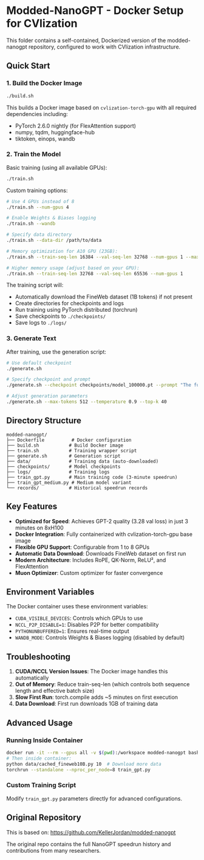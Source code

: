 # Modded-NanoGPT - Docker Setup for CVlization

This folder contains a self-contained, Dockerized version of the modded-nanogpt repository, configured to work with CVlization infrastructure.

## Quick Start

### 1. Build the Docker Image
```bash
./build.sh
```

This builds a Docker image based on `cvlization-torch-gpu` with all required dependencies including:
- PyTorch 2.6.0 nightly (for FlexAttention support)
- numpy, tqdm, huggingface-hub
- tiktoken, einops, wandb

### 2. Train the Model

Basic training (using all available GPUs):
```bash
./train.sh
```

Custom training options:
```bash
# Use 4 GPUs instead of 8
./train.sh --num-gpus 4

# Enable Weights & Biases logging
./train.sh --wandb

# Specify data directory
./train.sh --data-dir /path/to/data

# Memory optimization for A10 GPU (23GB):
./train.sh --train-seq-len 16384 --val-seq-len 32768 --num-gpus 1 --max-batch-span-multiplier 4 --train-loss-every 10

# Higher memory usage (adjust based on your GPU):
./train.sh --train-seq-len 32768 --val-seq-len 65536 --num-gpus 1
```

The training script will:
- Automatically download the FineWeb dataset (1B tokens) if not present
- Create directories for checkpoints and logs
- Run training using PyTorch distributed (torchrun)
- Save checkpoints to `./checkpoints/`
- Save logs to `./logs/`

### 3. Generate Text

After training, use the generation script:
```bash
# Use default checkpoint
./generate.sh

# Specify checkpoint and prompt
./generate.sh --checkpoint checkpoints/model_100000.pt --prompt "The future of AI is"

# Adjust generation parameters
./generate.sh --max-tokens 512 --temperature 0.9 --top-k 40
```

## Directory Structure
```
modded-nanogpt/
├── Dockerfile          # Docker configuration
├── build.sh           # Build Docker image
├── train.sh           # Training wrapper script
├── generate.sh        # Generation script
├── data/              # Training data (auto-downloaded)
├── checkpoints/       # Model checkpoints
├── logs/              # Training logs
├── train_gpt.py       # Main training code (3-minute speedrun)
├── train_gpt_medium.py # Medium model variant
└── records/           # Historical speedrun records
```

## Key Features

- **Optimized for Speed**: Achieves GPT-2 quality (3.28 val loss) in just 3 minutes on 8xH100
- **Docker Integration**: Fully containerized with cvlization-torch-gpu base image
- **Flexible GPU Support**: Configurable from 1 to 8 GPUs
- **Automatic Data Download**: Downloads FineWeb dataset on first run
- **Modern Architecture**: Includes RoPE, QK-Norm, ReLU², and FlexAttention
- **Muon Optimizer**: Custom optimizer for faster convergence

## Environment Variables

The Docker container uses these environment variables:
- `CUDA_VISIBLE_DEVICES`: Controls which GPUs to use
- `NCCL_P2P_DISABLE=1`: Disables P2P for better compatibility
- `PYTHONUNBUFFERED=1`: Ensures real-time output
- `WANDB_MODE`: Controls Weights & Biases logging (disabled by default)

## Troubleshooting

1. **CUDA/NCCL Version Issues**: The Docker image handles this automatically
2. **Out of Memory**: Reduce train-seq-len (which controls both sequence length and effective batch size)
3. **Slow First Run**: torch.compile adds ~5 minutes on first execution
4. **Data Download**: First run downloads 1GB of training data

## Advanced Usage

### Running Inside Container
```bash
docker run -it --rm --gpus all -v $(pwd):/workspace modded-nanogpt bash
# Then inside container:
python data/cached_fineweb10B.py 10  # Download more data
torchrun --standalone --nproc_per_node=8 train_gpt.py
```

### Custom Training Script
Modify `train_gpt.py` parameters directly for advanced configurations.

## Original Repository

This is based on: https://github.com/KellerJordan/modded-nanogpt

The original repo contains the full NanoGPT speedrun history and contributions from many researchers.
